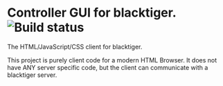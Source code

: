 Controller GUI for blacktiger. ![Build status](https://api.travis-ci.org/DRB-IT/blacktiger-controller.png)
==============

The HTML/JavaScript/CSS client for blacktiger.

This project is purely client code for a modern HTML Browser. It does not have ANY server specific code, but the client can communicate with a blacktiger server.


